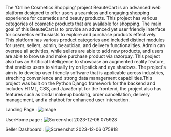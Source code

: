 The 'Online Cosmetics Shopping' project BeauteCart is an advanced web platform designed to offer users a seamless and engaging shopping experience for cosmetics and beauty products.
This project has various categories of cosmetic products that are available for shopping. The main goal of this BeauteCart is to provide an advanced yet user friendly interface for 
cosmetics enthusiasts to explore and purchase products effectively. This platform has various product categories and included distinct modules for users, sellers, admin, beautician, 
and delivery functionalities. Admin can oversee all activities, while sellers are able to add new products, and users are able to browse and make purchase product via razorpay. This
project also has an Artificial Intelligence to showcase an augmented reality feature, that enables users to virtually try on lipstick and eye shadows. The project's aim is to develop 
user friendly software that is applicable across industries, streching convenience and strong data management capabilities.This project was built  on the Python Django framework for the
backend and includes HTML, CSS, and JavaScript for the frontend, the project also has features such as bridal makeup booking, order cancellation, delivery management, and a chatbot for
enhanced user interaction.

Landing Page : 
![image](https://github.com/user-attachments/assets/34bfecfd-f995-4f01-b313-49fd553b1fe1)

UserHome page :
![Screenshot 2023-12-06 075928](https://github.com/user-attachments/assets/173111da-d0f2-4df8-9a18-4d73de5526f2)

Seller Dashboard :
![Screenshot 2023-12-06 075818](https://github.com/user-attachments/assets/1d835025-c89f-4cce-bba4-92adeccd7707)



